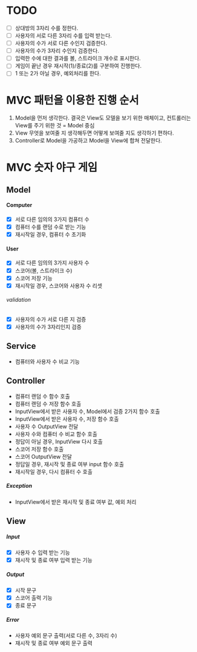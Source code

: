 # TODO

- [ ] 상대방의 3자리 수를 정한다.
- [ ] 사용자의 서로 다른 3자리 수를 입력 받는다.
- [ ] 사용자의 수가 서로 다른 수인지 검증한다.
- [ ] 사용자의 수가 3자리 수인지 검증한다.
- [ ] 입력한 수에 대한 결과를 볼, 스트라이크 개수로 표시한다.
- [ ] 게임이 끝난 경우 재시작(1)/종료(2)를 구분하여 진행한다.
- [ ] 1 또는 2가 아닐 경우, 예외처리를 한다.

# MVC 패턴을 이용한 진행 순서

1. Model을 먼저 생각한다. 결국은 View도 모델을 보기 위한 매체이고, 컨트롤러는 View를 주기 위한 것 = Model 중심
2. View 무엇을 보여줄 지 생각해두면 어떻게 보여줄 지도 생각하기 편하다.
3. Controller로 Model을 가공하고 Model을 View에 합쳐 전달한다.

# MVC 숫자 야구 게임

## Model

#### Computer

- [x] 서로 다른 임의의 3가지 컴퓨터 수
- [x] 컴퓨터 수를 랜덤 수로 받는 기능
- [x] 재시작일 경우, 컴퓨터 수 초기화

#### User

- [x] 서로 다른 임의의 3가지 사용자 수
- [x] 스코어(볼, 스트라이크 수)
- [x] 스코어 저장 기능
- [x] 재시작일 경우, 스코어와 사용자 수 리셋

###### validation

- [x] 사용자의 수가 서로 다른 지 검증
- [x] 사용자의 수가 3자리인지 검증

## Service

- 컴퓨터와 사용자 수 비교 기능

## Controller

- 컴퓨터 랜덤 수 함수 호출
- 컴퓨터 랜덤 수 저장 함수 호출
- InputView에서 받은 사용자 수, Model에서 검증 2가지 함수 호출
- InputView에서 받은 사용자 수, 저장 함수 호출
- 사용자 수 OutputView 전달
- 사용자 수와 컴퓨터 수 비교 함수 호출
- 정답이 아닐 경우, InputView 다시 호출
- 스코어 저장 함수 호출
- 스코어 OutputView 전달
- 정답일 경우, 재시작 및 종료 여부 input 함수 호출
- 재시작일 경우, 다시 컴퓨터 수 호출

##### Exception

- InputView에서 받은 재시작 및 종료 여부 값, 예외 처리

## View

##### Input

- [x] 사용자 수 입력 받는 기능
- [x] 재시작 및 종료 여부 입력 받는 기능

##### Output

- [x] 시작 문구
- [x] 스코어 출력 기능
- [x] 종료 문구

##### Error

- 사용자 예외 문구 출력(서로 다른 수, 3자리 수)
- 재시작 및 종료 여부 예외 문구 출력
